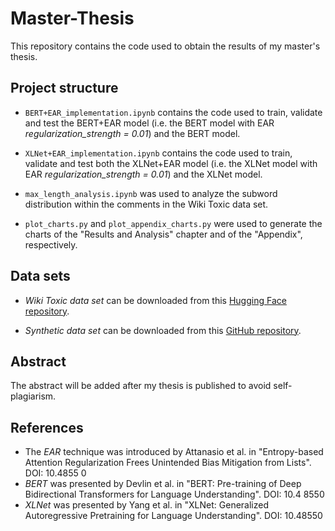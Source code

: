 # Master-Thesis
This repository contains the code used to obtain the results of my master's thesis.
## Project structure
- `BERT+EAR_implementation.ipynb` contains the code used to train, validate and test the BERT+EAR model (i.e. the BERT model with EAR _regularization_strength = 0.01_) and the BERT model.
  
- `XLNet+EAR_implementation.ipynb` contains the code used to train, validate and test both the XLNet+EAR model (i.e. the XLNet model with EAR _regularization_strength = 0.01_) and the XLNet model.
  
- `max_length_analysis.ipynb` was used to analyze the subword distribution within the comments in the Wiki Toxic data set.
  
- `plot_charts.py` and `plot_appendix_charts.py` were used to generate the charts of the "Results and Analysis" chapter and of the "Appendix", respectively.
## Data sets
- _Wiki Toxic data set_ can be downloaded from this [Hugging Face repository](https://huggingface.co/datasets/OxAISH-AL-LLM/wiki_toxic/tree/main).

- _Synthetic data set_ can be downloaded from this [GitHub repository](https://github.com/conversationai/unintended-ml-bias-analysis).
## Abstract
The abstract will be added after my thesis is published to avoid self-plagiarism.

## References
- The _EAR_ technique was introduced by Attanasio et al. in "Entropy-based Attention Regularization Frees Unintended Bias Mitigation from Lists". DOI: 10.4855 0
- _BERT_ was presented by Devlin et al. in "BERT: Pre-training of Deep Bidirectional Transformers for Language Understanding". DOI: 10.4 8550
- _XLNet_ was presented by Yang et al. in "XLNet: Generalized Autoregressive Pretraining for Language Understanding". DOI: 10.48550
